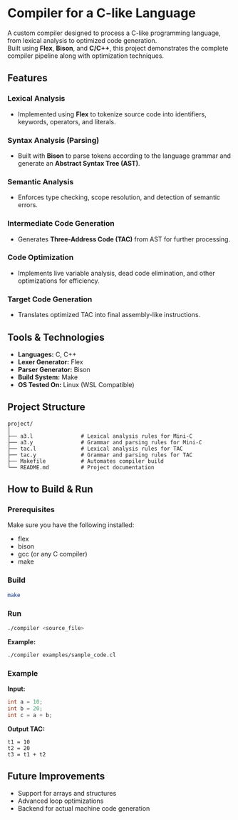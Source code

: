 # Compiler for a C-like Language

A custom compiler designed to process a C-like programming language, from lexical analysis to optimized code generation.  
Built using **Flex**, **Bison**, and **C/C++**, this project demonstrates the complete compiler pipeline along with optimization techniques.

## Features

### Lexical Analysis
- Implemented using **Flex** to tokenize source code into identifiers, keywords, operators, and literals.

### Syntax Analysis (Parsing)
- Built with **Bison** to parse tokens according to the language grammar and generate an **Abstract Syntax Tree (AST)**.

### Semantic Analysis
- Enforces type checking, scope resolution, and detection of semantic errors.

### Intermediate Code Generation
- Generates **Three-Address Code (TAC)** from AST for further processing.

### Code Optimization
- Implements live variable analysis, dead code elimination, and other optimizations for efficiency.

### Target Code Generation
- Translates optimized TAC into final assembly-like instructions.

## Tools & Technologies

- **Languages:** C, C++  
- **Lexer Generator:** Flex  
- **Parser Generator:** Bison  
- **Build System:** Make  
- **OS Tested On:** Linux (WSL Compatible)

## Project Structure

```
project/
│
├── a3.l               # Lexical analysis rules for Mini-C
├── a3.y               # Grammar and parsing rules for Mini-C
├── tac.l              # Lexical analysis rules for TAC
├── tac.y              # Grammar and parsing rules for TAC
├── Makefile           # Automates compiler build
└── README.md          # Project documentation
```

## How to Build & Run

### Prerequisites
Make sure you have the following installed:
- flex  
- bison  
- gcc (or any C compiler)  
- make  

### Build
```bash
make
```

### Run
```bash
./compiler <source_file>
```

**Example:**
```bash
./compiler examples/sample_code.cl
```

### Example

**Input:**
```c
int a = 10;
int b = 20;
int c = a + b;
```

**Output TAC:**
```
t1 = 10
t2 = 20
t3 = t1 + t2
```

## Future Improvements
- Support for arrays and structures  
- Advanced loop optimizations  
- Backend for actual machine code generation  
